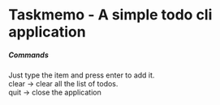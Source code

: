 # Taskmemo - A simple todo cli application

##### Commands
Just type the item and press enter to add it.  
clear -> clear all the list of todos.  
quit -> close the application  
